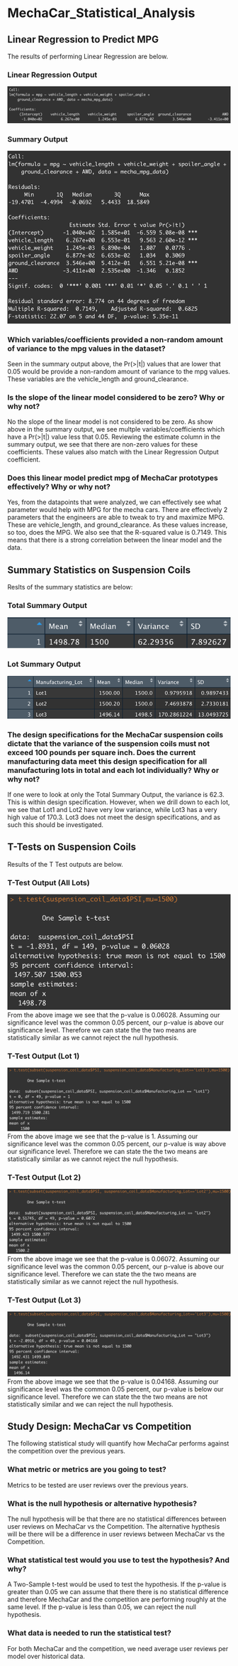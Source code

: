 # MechaCar_Statistical_Analysis

## Linear Regression to Predict MPG

The results of performing Linear Regression are below.

### Linear Regression Output
![Linear Regression](images/lm_output.png)

### Summary Output
![Summary](images/summary_lm_output.png)

### Which variables/coefficients provided a non-random amount of variance to the mpg values in the dataset?
Seen in the summary output above, the Pr(>|t|) values that are lower that 0.05 would be provide a non-random amount of variance to the mpg values. These variables are the vehicle_length and ground_clearance. 

### Is the slope of the linear model considered to be zero? Why or why not?
No the slope of the linear model is not considered to be zero. As show above in the summary output, we see multple variables/coefficients which have a Pr(>|t|) value less that 0.05. Reviewing the estimate column in the summary output, we see that there are non-zero values for these coefficients. These values also match with the Linear Regression Output coefficient.

### Does this linear model predict mpg of MechaCar prototypes effectively? Why or why not?
Yes, from the datapoints that were analyzed, we can effectively see what parameter would help with MPG for the mecha cars. There are effectively 2 parameters that the engineers are able to tweak to try and maximize MPG. These are vehicle_length, and ground_clearance. As these values increase, so too, does the MPG. We also see that the R-squared value is 0.7149. This means that there is a strong correlation between the linear model and the data.


## Summary Statistics on Suspension Coils

Reslts of the summary statistics are below:

### Total Summary Output
![Total Summary](images/total_summary.png)

### Lot Summary Output
![Lot Summary](images/lot_summary.png)

### The design specifications for the MechaCar suspension coils dictate that the variance of the suspension coils must not exceed 100 pounds per square inch. Does the current manufacturing data meet this design specification for all manufacturing lots in total and each lot individually? Why or why not?
If one were to look at only the Total Summary Output, the variance is 62.3. This is within design specification. However, when we drill down to each lot, we see that Lot1 and Lot2 have very low variance, while Lot3 has a very high value of 170.3. Lot3 does not meet the design specifications, and as such this should be investigated.


## T-Tests on Suspension Coils

Results of the T Test outputs are below.
### T-Test Output (All Lots)
![T.Test All](images/t_test_all.png)
From the above image we see that the p-value is 0.06028. Assuming our significance level was the common 0.05 percent, our p-value is above our significance level. Therefore we can state the the two means are statistically similar as we cannot reject the null hypothesis.

### T-Test Output (Lot 1)
![T.Test Lot 1](images/t_test_lot1.png)
From the above image we see that the p-value is 1. Assuming our significance level was the common 0.05 percent, our p-value is way above our significance level. Therefore we can state the the two means are statistically similar as we cannot reject the null hypothesis.

### T-Test Output (Lot 2)
![T.Test Lot 2](images/t_test_lot2.png)
From the above image we see that the p-value is 0.06072. Assuming our significance level was the common 0.05 percent, our p-value is above our significance level. Therefore we can state the the two means are statistically similar as we cannot reject the null hypothesis.

### T-Test Output (Lot 3)
![T.Test Lot 3](images/t_test_lot3.png)
From the above image we see that the p-value is 0.04168. Assuming our significance level was the common 0.05 percent, our p-value is below our significance level. Therefore we can state the the two means are not statistically similar and we can reject the null hypothesis.


## Study Design: MechaCar vs Competition

The following statistical study will quantify how MechaCar performs against the competition over the previous years.

### What metric or metrics are you going to test?
Metrics to be tested are user reviews over the previous years. 

### What is the null hypothesis or alternative hypothesis?
The null hypothesis will be that there are no statistical differences between user reviews on MechaCar vs the Competition.
The alternative hypthesis will be there will be a difference in user reviews between MechaCar vs the Competition.

### What statistical test would you use to test the hypothesis? And why?
A Two-Sample t-test would be used to test the hypothesis. If the p-value is greater than 0.05 we can assume that there there is no statistical difference and therefore MechaCar and the competition are performing roughly at the same level. If the p-value is less than 0.05, we can reject the null hypothesis.

### What data is needed to run the statistical test?
For both MechaCar and the competition, we need average user reviews per model over historical data.


